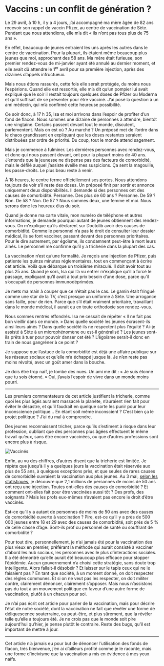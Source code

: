 # Vaccins : un conflit de génération ?

Le 29 avril, à 10 h, il y a 4 jours, j’ai accompagné ma mère âgée de 82 ans recevoir son rappel de vaccin Pfizer, au centre de vaccination de Sète. Pendant que nous attendions, elle m’a dit « ils n’ont pas tous plus de 75 ans ».<span id="more-59165"></span>

En effet, beaucoup de jeunes entraient les uns après les autres dans le centre de vaccination. Pour la plupart, ils étaient même beaucoup plus jeunes que moi, approchant des 58 ans. Ma mère était furieuse, son premier rendez-vous de mi-janvier ayant été annulé au dernier moment, et elle avait dû attendre le 1<sup>er</sup> avril pour sa première injection, après des dizaines d’appels infructueux.

Mais nous étions rassurés, cette fois elle serait protégée, du moins nous l’espérions. Quand elle est ressortie, elle m’a dit qu’un pompier lui avait expliqué que le soir il restait toujours quelques doses de Pfizer ou Moderna et qu’il suffisait de se présenter pour être vacciné. J’ai posé la question à un ami médecin, qui m’a confirmé cette heureuse possibilité.

Ce soir donc, à 17 h 35, Isa et moi arrivons dans l’espoir de profiter d’un fond de flacon. Nous sommes une dizaine de personnes à attendre, bientôt une vingtaine. Certains passent devant tout le monde, discutent, parlementent. Mais on est où ? Au marché ? Un préposé met de l’ordre dans le chaos grandissant en expliquant que les doses restantes seraient distribuées par ordre de priorité. Du coup, tout le monde attend sagement.

Mais je commence à fulminer. Les dernières personnes avec rendez-vous, et donc qui nous passent devant, ont pour la plupart moins de 40 ans. J’entends que la jeunesse ne dispense pas des facteurs de comorbidité, mais le défilé auquel j’assiste éveille mes suspicions. Ça sent la magouille, les passe-droits. Le plus beau reste à venir.

À 18 heures, le centre ferme officiellement ses portes. Nous attendons toujours de voir s’il reste des doses. Un préposé finit par sortir et annonce uniquement deux disponibilités. Il demande si des personnes ont des causes de comorbidité. Personne. Des plus de 60 ans ? Personne. De 59 ? Non. De 58 ? Non. De 57 ? Nous sommes deux, une femme et moi. Nous serons donc les heureux élus du soir.

Quand je donne ma carte vitale, mon numéro de téléphone et autres informations, je demande pourquoi autant de jeunes obtiennent des rendez-vous. On m’explique qu’ils déclarent sur Doctolib avoir des causes de comorbidité. Comme le personnel n’a pas le droit de consulter leur dossier médical, ils se font vacciner, passant devant des personnes prioritaires. Pour le dire autrement, par égoïsme, ils condamnent peut-être à mort leurs aînés. Le personnel me confirme qu’il y a tricherie dans la plupart des cas.

La vaccination n’est qu’une formalité. Je reçois une injection de Pfizer, puis patiente les quinze minutes réglementaires, tout en commençant à écrire cet article. Voilà que débarque un troisième miraculé. Il doit avoir tout au plus 25 ans. Quand je sors, Isa qui l’a vu entrer m’explique qu’il a forcé le passage, expliquant qu’il avait à tout prix besoin d’une dose, parce qu’il s’occupait de personnes immunodéprimées.

Je mets ma main à couper que ce n’était pas le cas. Le gamin était fringué comme une star de la TV, c’est presque un uniforme à Sète. Une arrogance sans faille, peur de rien. Parce que s’il était vraiment prioritaire, travaillant dans le monde médical, il aurait eu en toute orthodoxie son rendez-vous.

Nous sommes rentrés effondrés. Isa ne cessait de répéter « Il ne fait pas bon vieillir dans ce monde. » Dans quelle société les jeunes écrasent-ils ainsi leurs aînés ? Dans quelle société ils ne respectent plus l’équité ? Ai-je assisté à Sète à un microphénomène ou est-il généralisé ? Les jeunes sont-ils prêts à tuer pour pouvoir danser cet été ? L’égoïsme serait-il donc en train de nous gangréner à ce point ?

Je suppose que l’astuce de la comorbidité est déjà une affaire publique sur les réseaux sociaux et qu’elle m’a échappé jusque là. Je n’en reste pas moins révolté, avec un goût amer dans la bouche.

Je dois être trop naïf, je tombe des nues. Un ami me dit : « Je suis étonné que tu sois étonné. » Oui, j’avais l’espoir de vivre dans un monde moins pourri.

---

Les premiers commentateurs de cet article justifient la tricherie, comme quoi les plus âgés auraient massacré la planète, n’auraient rien fait pour éviter le désastre, et qu’il faudrait en quelque sorte les punir pour leur inconscience politique… En étant soit même inconscient ? C’est bien ça le projet politique ? J’ai du mal à comprendre.

Des jeunes reconnaissent tricher, parce qu’ils s’estiment à risque dans leur profession, oubliant que des personnes plus âgées effectuent le même travail qu’eux, sans être encore vaccinées, ou que d’autres professions sont encore plus à risque.

![Vaccinés](https://tcrouzet.com/images_tc/2021/05/track1.png)

Enfin, au vu des chiffres, d’autres disent que la tricherie est limitée. Je répète que jusqu’à il y a quelques jours la vaccination était réservée aux plus de 55 ans, à quelques exceptions près, et que seules de rares causes de comorbidité ouvraient la vaccination aux plus jeunes. Au 3 mai, [selon les statistiques](https://covidtracker.fr/vaccintracker/), je découvre que 2,1 millions de personnes de moins de 50 ans ont reçu une injection. Toutes ont-elles des causes de comorbidité ? Et comment ont-elles fait pour être vaccinées aussi tôt ? Des profs, des soignants ? Mais les profs eux-mêmes n’avaient pas encore le droit d’être vaccinés.

Est-ce qu’il y a autant de personnes de moins de 50 ans avec des causes de comorbidité ouverte à vaccination ? Pire, est-ce qu’il y a près de 500 000 jeunes entre 18 et 29 avec des causes de comorbidité, soit près de 5 % de celle classe d’âge. Sont-ils prof ou personnel de santé ou souffrant de comorbidité ?

Pour tout dire, personnellement, je n’ai jamais été pour la vaccination des plus vieux en premier, préférant la méthode qui aurait consisté à vacciner d’abord les hub sociaux, les personnes avec le plus d’interactions sociales. Il a été démontré qu’elle aurait été beaucoup plus efficace pour stopper l’épidémie. Aucun gouvernement n’a choisi cette stratégie, sans doute trop intelligente. Alors fallait-il désobéir ? Et laisser sur le tapis ceux qui ne le faisaient pas ? En tant que société, à un moment donné, on doit respecter des règles communes. Et si on ne veut pas les respecter, on doit militer contre, clairement dénoncer, clairement s’opposer. Mais nous n’assistons pas du tout à un mouvement politique en faveur d’une autre forme de vaccination, plutôt à un chacun pour soi.

Je n’ai pas écrit cet article pour parler de la vaccination, mais pour décrire l’état de notre société, dont la vaccination ne fait que révéler une forme de déliquescence souterraine, ou peut-être, et plus sûrement, que la révéler telle qu’elle a toujours été. Je ne crois pas que le monde soit pire aujourd’hui qu’hier, je pense plutôt le contraire. Reste des bugs, qu’il est important de mettre à jour.

---

Cet article n’a jamais eu pour but de dénoncer l’utilisation des fonds de flacon, très bienvenue, j’en ai d’ailleurs profité comme je le raconte, mais une forme d’incivisme que la vaccination a mis en évidence à mes yeux naïfs.
